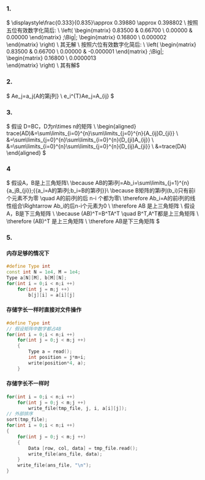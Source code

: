 ### 1.
$
\displaystyle\frac{0.333}{0.835}\approx 0.39880 \approx 0.398802 \\
按照五位有效数字化简后: \\
\left( \begin{matrix} 
0.83500 & 0.66700 \\ 
0.00000 & 0.00000 
\end{matrix} \;\Big|\;
\begin{matrix} 
0.16800 \\ 
0.000002  
\end{matrix}
\right) \\
其无解
\\ 
按照六位有效数字化简后: \\
\left( \begin{matrix} 
0.83500 & 0.66700 \\ 
0.00000 & -0.000001 
\end{matrix} \;\Big|\;
\begin{matrix} 
0.16800 \\ 
0.0000013  
\end{matrix}
\right) \\
其有解$
### 2. 
$
Ae_j=a_j\{A的第j列\} \\
e_i^{T}Ae_j=A_{ij}
$

### 3. 
$
假设 D=BC，D为n\times n的矩阵 \\
\begin{aligned}
trace(AD)&=\sum\limits_{i=0}^{n}\sum\limits_{j=0}^{n}{A_{ij}D_{ji}} \\
         &=\sum\limits_{j=0}^{n}\sum\limits_{i=0}^{n}{D_{ji}A_{ij}} \\
         &=\sum\limits_{i=0}^{n}\sum\limits_{j=0}^{n}{D_{ij}A_{ji}} \\
         &=trace(DA)
\end{aligned}
$

### 4
$
假设A，B是上三角矩阵\\
\because AB的第i列=Ab_i=\sum\limits_{j=1}^{n}{a_jB_{ji}}\;\{{a_i=A的第i列\;b_i=B的第i列}\}\\
\because B矩阵的第i列(b_i)只有前i个元素不为零 \quad A的前i列的后 n-i 个都为零\\
\therefore Ab_i=A的前i列的线性组合\Rightarrow Ab_i的后n-i个元素为0 \\
\therefore AB 是上三角矩阵 \\
假设A，B是下三角矩阵 \\
\because (AB)^T=B^TA^T \quad B^T,A^T都是上三角矩阵 \\
\therefore (AB)^T 是上三角矩阵 \\
\therefore AB是下三角矩阵
$

### 5. 
#### 内存足够的情况下
```cpp
#define Type int
const int N = 1e4, M = 1e4;
Type a[N][M], b[M][N];
for(int i = 0;i < n;i ++)
    for(int j = m;j ++)
        b[j][i] = a[i][j]
```
#### 存储字长一样时直接对文件操作
```cpp
#define Type int
// 假设矩阵中数字都占4B
for(int i = 0;i < n;i ++)
    for(int j = 0;j < m;j ++)
    {
        Type a = read();
        int position = j*m+i;
        write(position*4, a);
    }
```

#### 存储字长不一样时
```cpp
for(int i = 0;i < n;i ++)
    for(int j = 0;j < m;j ++)
        write_file(tmp_file, j, i, a[i][j]);
// 外部排序
sort(tmp_file);
for(int i = 0;i < n;i ++)
{
    for(int j = 0;j < m;j ++)
    {
        Data [row, col, data] = tmp_file.read();
        write_file(ans_file, data);
    }
    write_file(ans_file, "\n");
}
```


